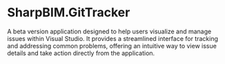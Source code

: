 # SharpBIM.GitTracker
A beta version application designed to help users visualize and manage issues within Visual Studio. It provides a streamlined interface for tracking and addressing common problems, offering an intuitive way to view issue details and take action directly from the application.
